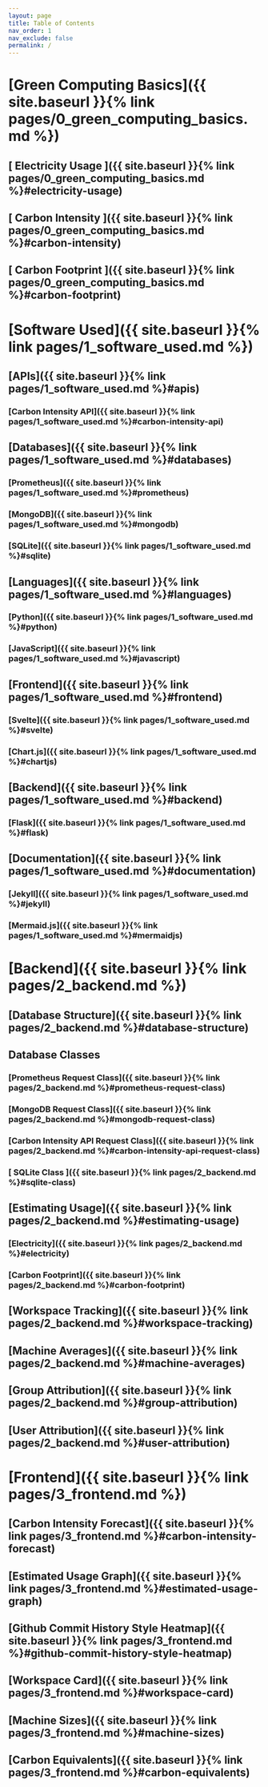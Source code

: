 ```yaml
---
layout: page
title: Table of Contents  
nav_order: 1
nav_exclude: false
permalink: /
---
```


# [Green Computing Basics]({{ site.baseurl }}{% link pages/0_green_computing_basics.md %})
## [ Electricity Usage ]({{ site.baseurl }}{% link pages/0_green_computing_basics.md %}#electricity-usage)
## [ Carbon Intensity ]({{ site.baseurl }}{% link pages/0_green_computing_basics.md %}#carbon-intensity)
## [ Carbon Footprint ]({{ site.baseurl }}{% link pages/0_green_computing_basics.md %}#carbon-footprint)


# [Software Used]({{ site.baseurl }}{% link pages/1_software_used.md %})
## [APIs]({{ site.baseurl }}{% link pages/1_software_used.md %}#apis)
### [Carbon Intensity API]({{ site.baseurl }}{% link pages/1_software_used.md %}#carbon-intensity-api)
## [Databases]({{ site.baseurl }}{% link pages/1_software_used.md %}#databases)
### [Prometheus]({{ site.baseurl }}{% link pages/1_software_used.md %}#prometheus)
### [MongoDB]({{ site.baseurl }}{% link pages/1_software_used.md %}#mongodb)
### [SQLite]({{ site.baseurl }}{% link pages/1_software_used.md %}#sqlite)
## [Languages]({{ site.baseurl }}{% link pages/1_software_used.md %}#languages)
### [Python]({{ site.baseurl }}{% link pages/1_software_used.md %}#python)
### [JavaScript]({{ site.baseurl }}{% link pages/1_software_used.md %}#javascript)
## [Frontend]({{ site.baseurl }}{% link pages/1_software_used.md %}#frontend)
### [Svelte]({{ site.baseurl }}{% link pages/1_software_used.md %}#svelte)
### [Chart.js]({{ site.baseurl }}{% link pages/1_software_used.md %}#chartjs)
## [Backend]({{ site.baseurl }}{% link pages/1_software_used.md %}#backend)
### [Flask]({{ site.baseurl }}{% link pages/1_software_used.md %}#flask)
## [Documentation]({{ site.baseurl }}{% link pages/1_software_used.md %}#documentation)
### [Jekyll]({{ site.baseurl }}{% link pages/1_software_used.md %}#jekyll)
### [Mermaid.js]({{ site.baseurl }}{% link pages/1_software_used.md %}#mermaidjs)

# [Backend]({{ site.baseurl }}{% link pages/2_backend.md %})
## [Database Structure]({{ site.baseurl }}{% link pages/2_backend.md %}#database-structure)
## Database Classes
### [Prometheus Request Class]({{ site.baseurl }}{% link pages/2_backend.md %}#prometheus-request-class)
### [MongoDB Request Class]({{ site.baseurl }}{% link pages/2_backend.md %}#mongodb-request-class)
### [Carbon Intensity API Request Class]({{ site.baseurl }}{% link pages/2_backend.md %}#carbon-intensity-api-request-class)
### [ SQLite Class ]({{ site.baseurl }}{% link pages/2_backend.md %}#sqlite-class)
## [Estimating Usage]({{ site.baseurl }}{% link pages/2_backend.md %}#estimating-usage)
### [Electricity]({{ site.baseurl }}{% link pages/2_backend.md %}#electricity)
### [Carbon Footprint]({{ site.baseurl }}{% link pages/2_backend.md %}#carbon-footprint)
## [Workspace Tracking]({{ site.baseurl }}{% link pages/2_backend.md %}#workspace-tracking)
## [Machine Averages]({{ site.baseurl }}{% link pages/2_backend.md %}#machine-averages)
## [Group Attribution]({{ site.baseurl }}{% link pages/2_backend.md %}#group-attribution)
## [User Attribution]({{ site.baseurl }}{% link pages/2_backend.md %}#user-attribution)

# [Frontend]({{ site.baseurl }}{% link pages/3_frontend.md %})
## [Carbon Intensity Forecast]({{ site.baseurl }}{% link pages/3_frontend.md %}#carbon-intensity-forecast)
## [Estimated Usage Graph]({{ site.baseurl }}{% link pages/3_frontend.md %}#estimated-usage-graph)
## [Github Commit History Style Heatmap]({{ site.baseurl }}{% link pages/3_frontend.md %}#github-commit-history-style-heatmap)
## [Workspace Card]({{ site.baseurl }}{% link pages/3_frontend.md %}#workspace-card)
## [Machine Sizes]({{ site.baseurl }}{% link pages/3_frontend.md %}#machine-sizes)
## [Carbon Equivalents]({{ site.baseurl }}{% link pages/3_frontend.md %}#carbon-equivalents)
